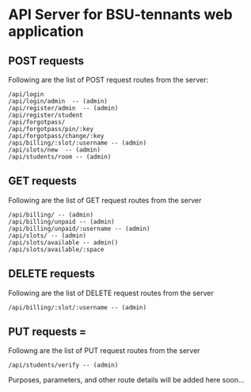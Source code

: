 # API Server for BSU-tennants web application
## POST requests
Following are the list of POST request routes from the server:

```
/api/login
/api/login/admin  -- (admin)
/api/register/admin  -- (admin)
/api/register/student
/api/forgotpass/
/api/forgotpass/pin/:key
/api/forgotpass/change/:key
/api/billing/:slot/:username -- (admin)
/api/slots/new  -- (admin)
/api/students/room -- (admin)
```

## GET requests
Following are the list of GET request routes from the server
```
/api/billing/ -- (admin)
/api/billing/unpaid -- (admin)
/api/billing/unpaid/:username -- (admin)
/api/slots/ -- (admin)
/api/slots/available -- admin()
/api/slots/available/:space
```

## DELETE requests
Following are the list of DELETE request routes from the server
```
/api/billing/:slot/:username -- (admin)
```

## PUT requests =
Followng are the list of PUT request routes from the server
```
/api/students/verify -- (admin)
```

Purposes, parameters, and other route details will be added here soon...
